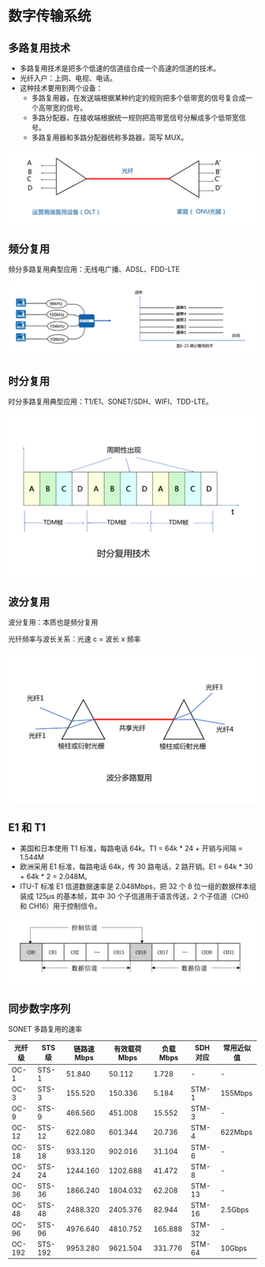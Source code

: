 # 数字传输系统

## 多路复用技术

- 多路复用技术是把多个低速的信道组合成一个高速的信道的技术。
- 光纤入户：上网、电视、电话。
- 这种技术要用到两个设备：
  - 多路复用器，在发送端根据某种约定的规则把多个低带宽的信号复合成一个高带宽的信号。
  - 多路分配器，在接收端根据统一规则把高带宽信号分解成多个低带宽信号。
  - 多路复用器和多路分配器统称多路器，简写 MUX。

![多路复用](./images/多路复用.png)

## 频分复用

频分多路复用典型应用：无线电广播、ADSL、FDD-LTE

![频分复用](./images/频分复用.png)

## 时分复用

时分多路复用典型应用：T1/E1、SONET/SDH、WIFI、TDD-LTE。

![时分复用](./images/时分复用.png)

## 波分复用

波分复用：本质也是频分复用

光纤频率与波长关系：光速 c = 波长 x 频率

![波分复用](./images/波分复用.png)

## E1 和 T1

- 美国和日本使用 T1 标准，每路电话 64k。T1 = 64k \* 24 + 开销与间隔 = 1.544M
- 欧洲采用 E1 标准，每路电话 64k，传 30 路电话，2 路开销。E1 = 64k \* 30 + 64k \* 2 = 2.048M。
- ITU-T 标准 E1 信道数据速率是 2.048Mbps，把 32 个 8 位一组的数据样本组装成 125μs 的基本帧，其中 30 个子信道用于语言传送，2 个子信道（CH0 和 CH16）用于控制信令。

![ITU-T 标准](./images/ITU-T标准.png)

## 同步数字序列

SONET 多路复用的速率

| 光纤级 | STS 级 | 链路速 Mbps | 有效载荷 Mbps | 负载 Mbps | SDH 对应 | 常用近似值 |
| --- | --- | --- | --- | --- | --- | --- |
| OC-1 | STS-1 | 51.840 | 50.112 | 1.728 | - | - |
| OC-3 | STS-3 | 155.520 | 150.336 | 5.184 | STM-1 | 155Mbps |
| OC-9 | STS-9 | 466.560 | 451.008 | 15.552 | STM-3 | - |
| OC-12 | STS-12 | 622.080 | 601.344 | 20.736 | STM-4 | 622Mbps |
| OC-18 | STS-18 | 933.120 | 902.016 | 31.104 | STM-6 | - |
| OC-24 | STS-24 | 1244.160 | 1202.688 | 41.472 | STM-8 | - |
| OC-36 | STS-36 | 1866.240 | 1804.032 | 62.208 | STM-13 | - |
| OC-48 | STS-48 | 2488.320 | 2405.376 | 82.944 | STM-16 | 2.5Gbps |
| OC-96 | STS-96 | 4976.640 | 4810.752 | 165.888 | STM-32 | - |
| OC-192 | STS-192 | 9953.280 | 9621.504 | 331.776 | STM-64 | 10Gbps |
